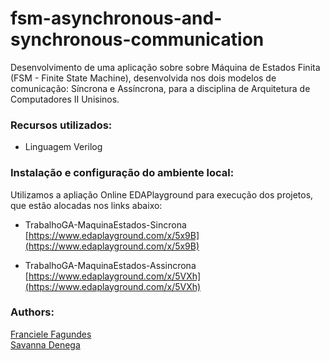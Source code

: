 # fsm-asynchronous-and-synchronous-communication
Desenvolvimento de uma aplicação sobre sobre Máquina de Estados Finita (FSM - Finite State Machine), desenvolvida nos dois modelos de comunicação: Síncrona e Assíncrona, para a disciplina de Arquitetura de Computadores II Unisinos.

  
### Recursos utilizados:

* Linguagem Verilog

  
### Instalação e configuração do ambiente local:

Utilizamos a apliação Online EDAPlayground para execução dos projetos, que estão alocadas nos links abaixo:

* TrabalhoGA-MaquinaEstados-Sincrona  
[https://www.edaplayground.com/x/5x9B](https://www.edaplayground.com/x/5x9B)

* TrabalhoGA-MaquinaEstados-Assincrona  
[https://www.edaplayground.com/x/5VXh](https://www.edaplayground.com/x/5VXh)

  
### Authors:

[Franciele Fagundes](https://github.com/francielenf)  
[Savanna Denega](https://github.com/savannadenega)
